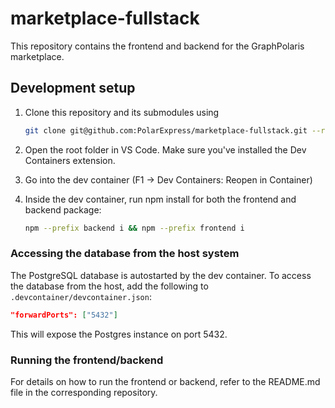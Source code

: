 # marketplace-fullstack

This repository contains the frontend and backend for the GraphPolaris marketplace.

## Development setup

1. Clone this repository and its submodules using

   ```sh
   git clone git@github.com:PolarExpress/marketplace-fullstack.git --recurse-submodules
   ```
2. Open the root folder in VS Code. Make sure you've installed the Dev Containers extension.
3. Go into the dev container (F1 -> Dev Containers: Reopen in Container)
4. Inside the dev container, run npm install for both the frontend and backend package:
   
   ```sh
   npm --prefix backend i && npm --prefix frontend i 
   ```

### Accessing the database from the host system

The PostgreSQL database is autostarted by the dev container. To access the database from the host, add the following to `.devcontainer/devcontainer.json`:

```json
"forwardPorts": ["5432"]
```

This will expose the Postgres instance on port 5432.

### Running the frontend/backend
For details on how to run the frontend or backend, refer to the README.md file in the corresponding repository.

